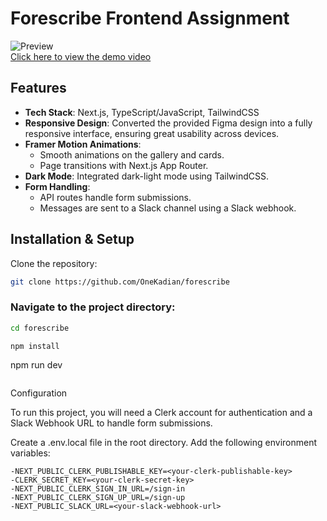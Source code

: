 # Forescribe Frontend Assignment

![Preview](https://osdblyvwidixouibqkrf.supabase.co/storage/v1/object/public/Badminton/foreskribe.png)  
[Click here to view the demo video](https://www.loom.com/share/850b28661a36417da0a8c7475456d7ac?sid=f887b056-6b23-4264-bc61-7e096a5585a3)

## Features

- **Tech Stack**: Next.js, TypeScript/JavaScript, TailwindCSS
- **Responsive Design**: Converted the provided Figma design into a fully responsive interface, ensuring great usability across devices.
- **Framer Motion Animations**:
  - Smooth animations on the gallery and cards.
  - Page transitions with Next.js App Router.
- **Dark Mode**: Integrated dark-light mode using TailwindCSS.
- **Form Handling**:
  - API routes handle form submissions.
  - Messages are sent to a Slack channel using a Slack webhook.

## Installation & Setup

Clone the repository:

```bash
git clone https://github.com/OneKadian/forescribe
```

### Navigate to the project directory:

```bash
cd forescribe
```

```
npm install

```

npm run dev

```

```

Configuration

To run this project, you will need a Clerk account for authentication and a Slack Webhook URL to handle form submissions.

Create a .env.local file in the root directory.
Add the following environment variables:

```
-NEXT_PUBLIC_CLERK_PUBLISHABLE_KEY=<your-clerk-publishable-key>
-CLERK_SECRET_KEY=<your-clerk-secret-key>
-NEXT_PUBLIC_CLERK_SIGN_IN_URL=/sign-in
-NEXT_PUBLIC_CLERK_SIGN_UP_URL=/sign-up
-NEXT_PUBLIC_SLACK_URL=<your-slack-webhook-url>

```
